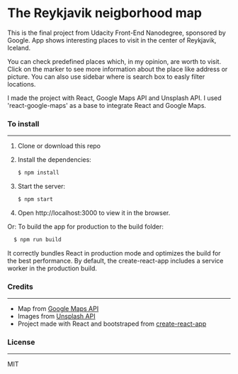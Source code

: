 # The Reykjavik neigborhood map

This is the final project from Udacity Front-End Nanodegree, sponsored by Google.
App shows interesting places to visit in the center of Reykjavik, Iceland.

You can check predefined places which, in my opinion, are worth to visit. Click on the marker to see more information about the place like address or picture. You can also use sidebar where is search box to easly filter locations.

I made the project with React, Google Maps API and Unsplash API.
I used 'react-google-maps' as a base to integrate React and Google Maps.



### To install
----
1. Clone or download this repo
2. Install the dependencies:

    ```sh
    $ npm install
    ```
3. Start the server:
    ```sh
    $ npm start
    ```
4. Open http://localhost:3000 to view it in the browser.

Or: To build the app for production to the build folder:

  ```sh
    $ npm run build
  ```

It correctly bundles React in production mode and optimizes the build for the best performance.
By default, the create-react-app includes a service worker in the production build.


### Credits
----
* Map from [Google Maps API](https://developers.google.com/maps/documentation/)
* Images from [Unsplash API](https://unsplash.com/developers)
* Project made with React and bootstraped from [create-react-app](https://github.com/facebook/create-react-app)

### License
----

MIT
